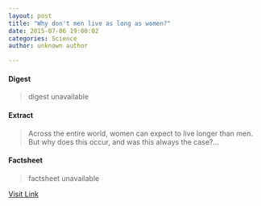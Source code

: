 ```yaml
---
layout: post
title: "Why don't men live as long as women?"
date: 2015-07-06 19:00:02
categories: Science
author: unknown author

---
```



#### Digest
>digest unavailable

#### Extract
>Across the entire world, women can expect to live longer than men. But why does this occur, and was this always the case?...

#### Factsheet
>factsheet unavailable

[Visit Link](http://phys.org/news355408796.html)



